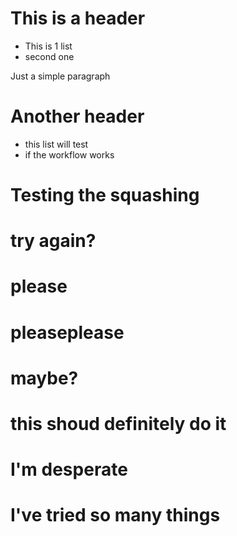# This is a header


- This is 1 list
- second one


Just a simple paragraph

# Another header


- this list will test
- if the workflow works


# Testing the squashing
# try again?
# please
# pleaseplease
# maybe?
# this shoud definitely do it
# I'm desperate
# I've tried so many things
